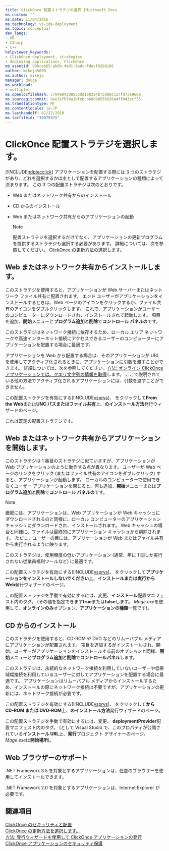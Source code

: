 ```yaml
---
title: ClickOnce 配置ストラテジの選択 |Microsoft Docs
ms.custom: ''
ms.date: 11/04/2016
ms.technology: vs-ide-deployment
ms.topic: conceptual
dev_langs:
- VB
- CSharp
- C++
helpviewer_keywords:
- ClickOnce deployment, strategies
- deploying applications, ClickOnce
ms.assetid: 98bcab65-ab8b-4ed1-9adc-fdacf92b8106
author: mikejo5000
ms.author: mikejo
manager: douge
ms.workload:
- multiple
ms.openlocfilehash: c70490420855bdd160384b75d08cc27fd73e966a
ms.sourcegitcommit: 8ee7efb70a1bfebcb6dd9855b926a4ff043ecf35
ms.translationtype: MT
ms.contentlocale: ja-JP
ms.lasthandoff: 07/17/2018
ms.locfileid: "39079575"
---
```

# <a name="choose-a-clickonce-deployment-strategy"></a>ClickOnce 配置ストラテジを選択します。
[!INCLUDE[ndptecclick](../deployment/includes/ndptecclick_md.md)] アプリケーションを配置する際には 3 つのストラテジがあり、どれを選択するかは主として配置するアプリケーションの種類によって決まります。 この 3 つの配置ストラテジは次のとおりです。  
  
-   Web またはネットワーク共有からのインストール  
  
-   CD からのインストール  
  
-   Web またはネットワーク共有からのアプリケーションの起動  
  
    > [!NOTE]
    >  配置ストラテジを選択するだけでなく、アプリケーションの更新プログラムを提供するストラテジも選択する必要があります。 詳細については、次を参照してください。 [ClickOnce の更新方法の選択](../deployment/choosing-a-clickonce-update-strategy.md)します。  
  
## <a name="install-from-the-web-or-a-network-share"></a>Web またはネットワーク共有からインストールします。  
 このストラテジを使用すると、アプリケーションが Web サーバーまたはネットワーク ファイル共有に配置されます。 エンド ユーザーがアプリケーションをインストールするときは、Web ページのアイコンをクリックするか、ファイル共有のアイコンをダブルクリックします。 これで、アプリケーションがユーザーのコンピューターにダウンロードされ、インストールされて起動します。 項目を追加、**開始**メニューと**プログラム追加と削除**で**コントロール パネルの**です。  
  
 このストラテジはネットワーク接続に依存するため、ローカル エリア ネットワークや高速インターネット接続にアクセスできるユーザーのコンピューターにアプリケーションを配置する場合に最適です。  
  
 アプリケーションを Web から配置する場合は、そのアプリケーションが URL を使用してアクティブ化されるときに、アプリケーションに引数を渡すことができます。 詳細については、次を参照してください。[方法: オンライン ClickOnce アプリケーションでは、クエリ文字列の情報を取得](../deployment/how-to-retrieve-query-string-information-in-an-online-clickonce-application.md)します。 ここで説明されている他の方法でアクティブ化されるアプリケーションには、引数を渡すことができません。  
  
 この配置ストラテジを有効にする[!INCLUDE[vsprvs](../code-quality/includes/vsprvs_md.md)]、 をクリックして**From the Web**または**UNC パスまたはファイル共有**上、**のインストール方法**発行ウィザードのページ。  
  
 これは既定の配置ストラテジです。  
  
## <a name="start-the-application-from-the-web-or-a-network-share"></a>Web またはネットワーク共有からアプリケーションを開始します。  
 このストラテジは 1 番目のストラテジに似ていますが、アプリケーションが Web アプリケーションのように動作する点が異なります。 ユーザーが Web ページのリンクをクリック (またはファイル共有のアイコンをダブルクリック) すると、アプリケーションが起動します。 ローカルのコンピューターで使用できなくユーザー アプリケーションを閉じると、何も追加、**開始**メニューまたは**プログラム追加と削除**で**コントロール パネルの**です。  
  
> [!NOTE]
>  厳密には、アプリケーションは、Web アプリケーションが Web キャッシュにダウンロードされるのと同様に、ローカル コンピューターのアプリケーション キャッシュにダウンロードされ、インストールされます。 Web キャッシュの場合と同様に、ファイルは最終的にアプリケーション キャッシュから削除されます。 ただし、ユーザーの目には、アプリケーションが Web またはファイル共有から実行されるように映ります。  
  
 このストラテジは、使用頻度の低いアプリケーション (通常、年に 1 回しか実行されない従業員福利ツールなど) に最適です。  
  
 この配置ストラテジを有効にする[!INCLUDE[vsprvs](../code-quality/includes/vsprvs_md.md)]、 をクリックして**アプリケーションをインストールしないでください**上、**インストールまたは実行から Web**発行ウィザードのページ。  
  
 この配置ストラテジを手動で有効にするには、変更、**インストール**配置マニフェスト内のタグ。 (その値を指定できます**true**または**false**します。 *Mage.exe*を使用して、**オンラインのみ**オプション、**アプリケーションの種類**一覧です)。  

## <a name="install-from-a-cd"></a>CD からのインストール  
 このストラテジを使用すると、CD-ROM や DVD などのリムーバブル メディアにアプリケーションが配置されます。 項目を追加するがインストールされ、開始、ユーザーがアプリケーションをインストールする前のオプションと同様、**開始**メニューと**プログラム追加と削除**で**コントロールパネル**します。  
  
 このストラテジは、永続的なネットワーク接続を利用していないユーザーや低帯域幅接続を利用しているユーザーに対してアプリケーションを配置する場合に最適です。 アプリケーションはリムーバブル メディアからインストールするため、インストールの際にネットワーク接続は不要ですが、アプリケーションの更新には、ネットワーク接続が必要です。  
  
 この配置ストラテジを有効にする[!INCLUDE[vsprvs](../code-quality/includes/vsprvs_md.md)]、 をクリックして**から CD-ROM または DVD-ROM**上、**のインストール方法**発行ウィザードのページ。  
  
 この配置ストラテジを手動で有効にするには、変更、 **deploymentProvider**配置マニフェスト内のタグ。 (として Visual Studio で、このプロパティが公開されている**インストール URL**上、**発行**プロジェクト デザイナーのページ。 *Mage.exe*は**開始場所**)。  
  
## <a name="web-browser-support"></a>Web ブラウザーのサポート  
 .NET Framework 3.5 を対象とするアプリケーションは、任意のブラウザーを使用してインストールできます。  
  
 .NET Framework 2.0 を対象とするアプリケーションは、Internet Explorer が必要です。  
  
## <a name="see-also"></a>関連項目  
 [ClickOnce のセキュリティと配置](../deployment/clickonce-security-and-deployment.md)   
 [ClickOnce の更新方法を選択します。](../deployment/choosing-a-clickonce-update-strategy.md)   
 [方法: 発行ウィザードを使用して ClickOnce アプリケーションの発行](../deployment/how-to-publish-a-clickonce-application-using-the-publish-wizard.md)   
 [ClickOnce アプリケーションのセキュリティ保護](../deployment/securing-clickonce-applications.md)